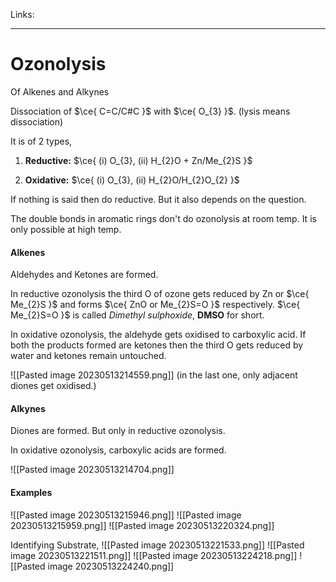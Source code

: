 Links: 
___
# Ozonolysis 
Of Alkenes and Alkynes

Dissociation of $\ce{ C=C/C#C }$ with $\ce{ O_{3} }$. (lysis means dissociation)

It is of 2 types,
1. **Reductive:** $\ce{ (i) O_{3}, (ii) H_{2}O + Zn/Me_{2}S  }$
   
2. **Oxidative:** $\ce{ (i) O_{3}, (ii) H_{2}O/H_{2}O_{2} }$

If nothing is said then do reductive. But it also depends on the question.  

The double bonds in aromatic rings don't do ozonolysis at room temp. It is only possible at high temp. 

#### Alkenes
Aldehydes and Ketones are formed. 

In reductive ozonolysis the third O of ozone gets reduced by Zn or $\ce{ Me_{2}S }$ and forms $\ce{ ZnO or Me_{2}S=O }$ respectively. $\ce{ Me_{2}S=O }$ is called *Dimethyl sulphoxide*, **DMSO** for short. 

In oxidative ozonolysis, the aldehyde gets oxidised to carboxylic acid. If both the products formed are ketones then the third O gets reduced by water and ketones remain untouched. 

![[Pasted image 20230513214559.png]]
(in the last one, only adjacent diones get oxidised.)


#### Alkynes
Diones are formed. But only in reductive ozonolysis. 

In oxidative ozonolysis, carboxylic acids are formed. 

![[Pasted image 20230513214704.png]]

#### Examples
![[Pasted image 20230513215946.png]]
![[Pasted image 20230513215959.png]]
![[Pasted image 20230513220324.png]]

Identifying Substrate,
![[Pasted image 20230513221533.png]]
![[Pasted image 20230513221511.png]]
![[Pasted image 20230513224218.png]]
![[Pasted image 20230513224240.png]]
